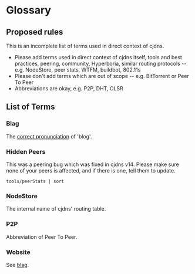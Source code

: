 # Glossary

## Proposed rules

This is an incomplete list of terms used in direct context of cjdns.

- Please add terms used in direct context of cjdns itself, tools and best practices, peering,
  community, Hyperboria, similar routing protocols --
  e.g. NodeStore, peer stats, WTFM, buildbot, 802.11s
- Please don't add terms which are out of scope --
  e.g. BitTorrent or Peer To Peer
- Abbreviations are okay, e.g. P2P, DHT, OLSR

## List of Terms

### Blag

The [correct pronunciation](http://xkcd.com/148/) of 'blog'.

### Hidden Peers

This was a peering bug which was fixed in cjdns v14. Please make sure none of
your peers is affected, and if there is one, tell them to update.

    tools/peerStats | sort

### NodeStore

The internal name of cjdns' routing table.

### P2P

Abbreviation of Peer To Peer.

### Wobsite

See [blag](#blag).
